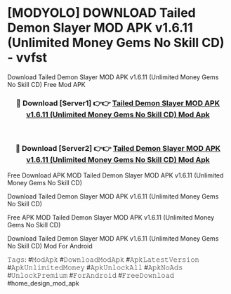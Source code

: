 # [MODYOLO] DOWNLOAD Tailed Demon Slayer MOD APK v1.6.11 (Unlimited Money Gems No Skill CD) - vvfst
Download Tailed Demon Slayer MOD APK v1.6.11 (Unlimited Money Gems No Skill CD) Free Mod APK

<div align="center">
<h3>🔴 Download [Server1] 👉👉 <a href="https://apk-comot.site?title=Tailed_Demon_Slayer_MOD_APK_v1.6.11_(Unlimited_Money_Gems_No_Skill_CD)">Tailed Demon Slayer MOD APK v1.6.11 (Unlimited Money Gems No Skill CD) Mod Apk</a></h3><br>

<h3>🔴 Download [Server2] 👉👉 <a href="https://apk-comot.site?title=Tailed_Demon_Slayer_MOD_APK_v1.6.11_(Unlimited_Money_Gems_No_Skill_CD)">Tailed Demon Slayer MOD APK v1.6.11 (Unlimited Money Gems No Skill CD) Mod Apk</a></h3>
</div>


Free Download APK MOD Tailed Demon Slayer MOD APK v1.6.11 (Unlimited Money Gems No Skill CD)

Download Tailed Demon Slayer MOD APK v1.6.11 (Unlimited Money Gems No Skill CD) 

Free APK MOD Tailed Demon Slayer MOD APK v1.6.11 (Unlimited Money Gems No Skill CD) 

Download Tailed Demon Slayer MOD APK v1.6.11 (Unlimited Money Gems No Skill CD) Mod For Android

𝚃𝚊𝚐𝚜: #𝙼𝚘𝚍𝙰𝚙𝚔 #𝙳𝚘𝚠𝚗𝚕𝚘𝚊𝚍𝙼𝚘𝚍𝙰𝚙𝚔 #𝙰𝚙𝚔𝙻𝚊𝚝𝚎𝚜𝚝𝚅𝚎𝚛𝚜𝚒𝚘𝚗 #𝙰𝚙𝚔𝚄𝚗𝚕𝚒𝚖𝚒𝚝𝚎𝚍𝙼𝚘𝚗𝚎𝚢 #𝙰𝚙𝚔𝚄𝚗𝚕𝚘𝚌𝚔𝙰𝚕𝚕 #𝙰𝚙𝚔𝙽𝚘𝙰𝚍𝚜 #𝚄𝚗𝚕𝚘𝚌𝚔𝙿𝚛𝚎𝚖𝚒𝚞𝚖 #𝙵𝚘𝚛𝙰𝚗𝚍𝚛𝚘𝚒𝚍 #𝙵𝚛𝚎𝚎𝙳𝚘𝚠𝚗𝚕𝚘𝚊𝚍 #home_design_mod_apk